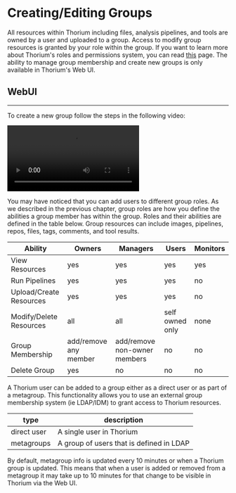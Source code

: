 # Creating/Editing Groups

All resources within Thorium including files, analysis pipelines, and tools are owned by a user and uploaded to a
group. Access to modify group resources is granted by your role within the group. If you want to learn more about
Thorium's roles and permissions system, you can read [this](./adding_editing_groups.md) page. The ability to manage
group membership and create new groups is only available in Thorium's Web UI.

## WebUI
---
To create a new group follow the steps in the following video:

<video autoplay loop controls>
  <source src="../static_resources/create-group.mp4", type="video/mp4">
</video>

You may have noticed that you can add users to different group roles. As we described in the previous chapter, group roles
are how you define the abilities a group member has within the group. Roles and their abilities are defined in the table
below. Group resources can include images, pipelines, repos, files, tags, comments, and tool results.

| Ability | Owners | Managers | Users | Monitors |
| ---- | ---- | ---- | ---- | ---- |
| View Resources | yes | yes | yes | yes |
| Run Pipelines | yes | yes | yes | no |
| Upload/Create Resources | yes | yes | yes| no |
| Modify/Delete Resources | all | all | self owned only | none |
| Group Membership | add/remove any member | add/remove non-owner members | no | no |
| Delete Group | yes | no | no | no |

A Thorium user can be added to a group either as a direct user or as part of a metagroup. This functionality allows you to use
an external group membership system (ie LDAP/IDM) to grant access to Thorium resources.

| type | description |
| ---- | ----------- |
| direct user | A single user in Thorium |
| metagroups | A group of users that is defined in LDAP |

By default, metagroup info is updated every 10 minutes or when a Thorium group is updated. This means that when a user
is added or removed from a metagroup it may take up to 10 minutes for that change to be visible in Thorium via the Web
UI.